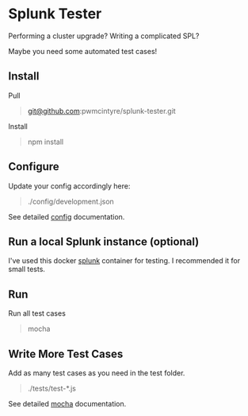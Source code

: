 # Splunk Tester

Performing a cluster upgrade?
Writing a complicated SPL?

Maybe you need some automated test cases!

## Install
Pull
> git@github.com:pwmcintyre/splunk-tester.git

Install
>  npm install

## Configure

Update your config accordingly here:
> ./config/development.json

See detailed [config](https://www.npmjs.com/package/config) documentation.

## Run a local Splunk instance (optional)

I've used this docker [splunk](https://hub.docker.com/r/johnsandiford/splunk) container for testing. I recommended it for small tests.

## Run

Run all test cases
> mocha

## Write More Test Cases
Add as many test cases as you need in the test folder.
> ./tests/test-*.js

See detailed [mocha](https://www.npmjs.com/package/mocha) documentation.
